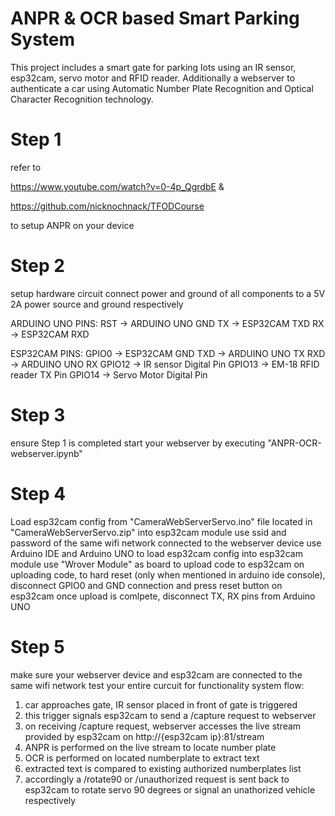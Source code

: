 # ANPR & OCR based Smart Parking System
This project includes a smart gate for parking lots using an IR sensor, esp32cam, servo motor and RFID reader. 
Additionally a webserver to authenticate a car using Automatic Number Plate Recognition and Optical Character Recognition technology.

# Step 1
refer to 

https://www.youtube.com/watch?v=0-4p_QgrdbE &

https://github.com/nicknochnack/TFODCourse

to setup ANPR on your device

# Step 2
setup hardware circuit
connect power and ground of all components to a 5V 2A power source and ground respectively

ARDUINO UNO PINS:
RST -> ARDUINO UNO GND
TX -> ESP32CAM TXD
RX -> ESP32CAM RXD

ESP32CAM PINS:
GPIO0 -> ESP32CAM GND
TXD -> ARDUINO UNO TX
RXD -> ARDUINO UNO RX
GPIO12 -> IR sensor Digital Pin
GPIO13 -> EM-18 RFID reader TX Pin
GPIO14 -> Servo Motor Digital Pin

# Step 3
ensure Step 1 is completed
start your webserver by executing "ANPR-OCR-webserver.ipynb"

# Step 4
Load esp32cam config from "CameraWebServerServo.ino" file located in "CameraWebServerServo.zip" into esp32cam module
use ssid and password of the same wifi network connected to the webserver device
use Arduino IDE and Arduino UNO to load esp32cam config into esp32cam module
use "Wrover Module" as board to upload code to esp32cam
on uploading code, to hard reset (only when mentioned in arduino ide console), disconnect GPIO0 and GND connection and press reset button on esp32cam
once upload is comlpete, disconnect TX, RX pins from Arduino UNO

# Step 5
make sure your webserver device and esp32cam are connected to the same wifi network
test your entire curcuit for functionality
system flow:
1. car approaches gate, IR sensor placed in front of gate is triggered
2. this trigger signals esp32cam to send a /capture request to webserver
3. on receiving /capture request, webserver accesses the live stream provided by esp32cam on http://{esp32cam ip}:81/stream
4. ANPR is performed on the live stream to locate number plate
5. OCR is performed on located numberplate to extract text
6. extracted text is compared to existing authorized numberplates list
7. accordingly a /rotate90 or /unauthorized request is sent back to esp32cam to rotate servo 90 degrees or signal an unathorized vehicle respectively
